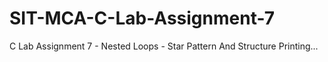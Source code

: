 # SIT-MCA-C-Lab-Assignment-7
C Lab Assignment 7 - Nested Loops - Star Pattern  And Structure Printing...
